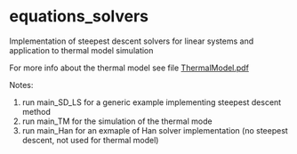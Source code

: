 # equations_solvers
 Implementation of steepest descent solvers for linear systems and application to thermal model simulation

For more info about the thermal model see file [ThermalModel.pdf](ThermalModel.pdf)

Notes:
1) run main_SD_LS for a generic example implementing steepest descent method
2) run main_TM for the simulation of the thermal mode
3) run main_Han for an exmaple of Han solver implementation (no steepest descent, not used for thermal model)
